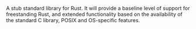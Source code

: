 A stub standard library for Rust. It will provide a baseline level of support
for freestanding Rust, and extended functionality based on the availability of
the standard C library, POSIX and OS-specific features.
